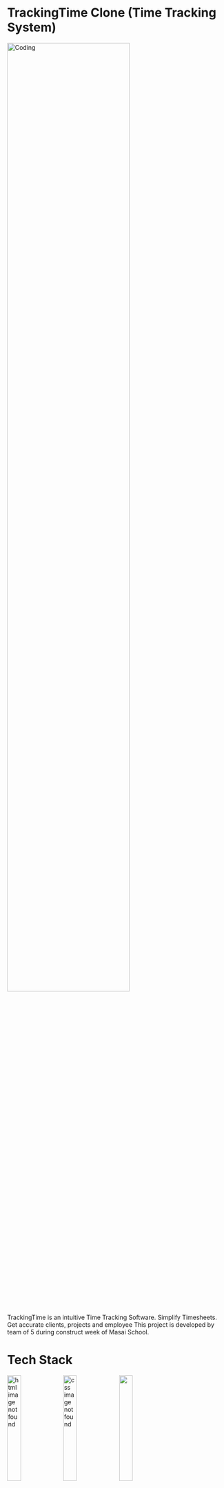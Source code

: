  # TrackingTime Clone (Time Tracking System)

<img src="https://rajputyash006.github.io/images/prj2.PNG" alt="Coding" width="75%"/>
<br>

TrackingTime is an intuitive Time Tracking Software. Simplify Timesheets. Get accurate clients, projects and employee
This project is developed by team of 5 during construct week of Masai School.

# Tech Stack
<img src="https://rajputyash006.github.io/images/html.png" alt="html image not found" width="25%"/>
<img src="https://rajputyash006.github.io/images/css.png" alt="css image not found" width="25%"/>
<img src="https://rajputyash006.github.io/images/js.png" width="25%"/>

# Main Section 
- Navbar                       - Home Page                  - Login Page
- Signup Page                  - Integration Page           - Blog Page
- Features Section Pages       - Footer

# Features
- User and Admin authentication & validation with session uuid.
- Admin Features:
- Administrator Role of the entire application.
- Only registered admins with valid session token can add/update/delete route and bus from main database.
- Admin can access the details of different users and reservations.

- User Features:
- Registering themselves with application, and logging in to get the valid session token.
- Viewing list of available buses and booking a reservation.
- Only logged in user can access his reservations, profile updation and other features.

# Contributors
- https://github.com/sanjanyadav420
- https://github.com/rajputyash006
- https://github.com/mukundjha1310
- https://github.com/BhaveshShahani
